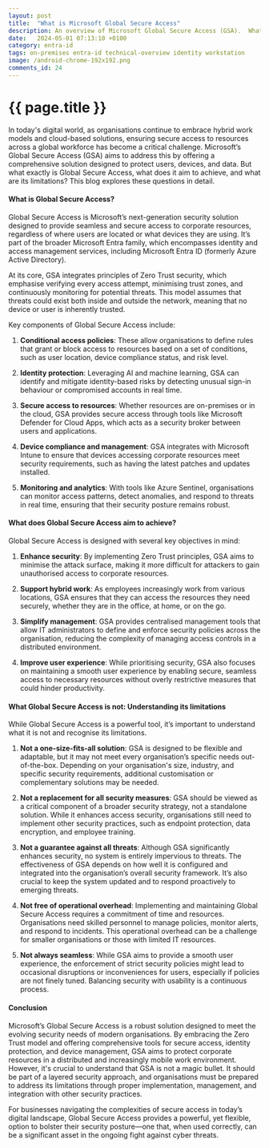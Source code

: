 ```yaml
---
layout: post
title:  "What is Microsoft Global Secure Access"
description: An overview of Microsoft Global Secure Access (GSA).  What is GAS, what are its aims and what are its limitations
date:   2024-05-01 07:13:10 +0100
category: entra-id
tags: on-premises entra-id technical-overview identity workstation
image: /android-chrome-192x192.png
comments_id: 24
---
```

<h1>{{ page.title }}</h1>


In today's digital world, as organisations continue to embrace hybrid work models and cloud-based solutions, ensuring secure access to resources across a global workforce has become a critical challenge. Microsoft’s Global Secure Access (GSA) aims to address this by offering a comprehensive solution designed to protect users, devices, and data. But what exactly is Global Secure Access, what does it aim to achieve, and what are its limitations? This blog explores these questions in detail.

#### **What is Global Secure Access?**

Global Secure Access is Microsoft’s next-generation security solution designed to provide seamless and secure access to corporate resources, regardless of where users are located or what devices they are using. It’s part of the broader Microsoft Entra family, which encompasses identity and access management services, including Microsoft Entra ID (formerly Azure Active Directory).

At its core, GSA integrates principles of Zero Trust security, which emphasise verifying every access attempt, minimising trust zones, and continuously monitoring for potential threats. This model assumes that threats could exist both inside and outside the network, meaning that no device or user is inherently trusted.

Key components of Global Secure Access include:

1. **Conditional access policies**: These allow organisations to define rules that grant or block access to resources based on a set of conditions, such as user location, device compliance status, and risk level.

2. **Identity protection**: Leveraging AI and machine learning, GSA can identify and mitigate identity-based risks by detecting unusual sign-in behaviour or compromised accounts in real time.

3. **Secure access to resources**: Whether resources are on-premises or in the cloud, GSA provides secure access through tools like Microsoft Defender for Cloud Apps, which acts as a security broker between users and applications.

4. **Device compliance and management**: GSA integrates with Microsoft Intune to ensure that devices accessing corporate resources meet security requirements, such as having the latest patches and updates installed.

5. **Monitoring and analytics**: With tools like Azure Sentinel, organisations can monitor access patterns, detect anomalies, and respond to threats in real time, ensuring that their security posture remains robust.

#### **What does Global Secure Access aim to achieve?**

Global Secure Access is designed with several key objectives in mind:

1. **Enhance security**: By implementing Zero Trust principles, GSA aims to minimise the attack surface, making it more difficult for attackers to gain unauthorised access to corporate resources.

2. **Support hybrid work**: As employees increasingly work from various locations, GSA ensures that they can access the resources they need securely, whether they are in the office, at home, or on the go.

3. **Simplify management**: GSA provides centralised management tools that allow IT administrators to define and enforce security policies across the organisation, reducing the complexity of managing access controls in a distributed environment.

4. **Improve user experience**: While prioritising security, GSA also focuses on maintaining a smooth user experience by enabling secure, seamless access to necessary resources without overly restrictive measures that could hinder productivity.

#### **What Global Secure Access is not: Understanding its limitations**

While Global Secure Access is a powerful tool, it’s important to understand what it is not and recognise its limitations.

1. **Not a one-size-fits-all solution**: GSA is designed to be flexible and adaptable, but it may not meet every organisation’s specific needs out-of-the-box. Depending on your organisation's size, industry, and specific security requirements, additional customisation or complementary solutions may be needed.

2. **Not a replacement for all security measures**: GSA should be viewed as a critical component of a broader security strategy, not a standalone solution. While it enhances access security, organisations still need to implement other security practices, such as endpoint protection, data encryption, and employee training.

3. **Not a guarantee against all threats**: Although GSA significantly enhances security, no system is entirely impervious to threats. The effectiveness of GSA depends on how well it is configured and integrated into the organisation’s overall security framework. It’s also crucial to keep the system updated and to respond proactively to emerging threats.

4. **Not free of operational overhead**: Implementing and maintaining Global Secure Access requires a commitment of time and resources. Organisations need skilled personnel to manage policies, monitor alerts, and respond to incidents. This operational overhead can be a challenge for smaller organisations or those with limited IT resources.

5. **Not always seamless**: While GSA aims to provide a smooth user experience, the enforcement of strict security policies might lead to occasional disruptions or inconveniences for users, especially if policies are not finely tuned. Balancing security with usability is a continuous process.

#### **Conclusion**

Microsoft’s Global Secure Access is a robust solution designed to meet the evolving security needs of modern organisations. By embracing the Zero Trust model and offering comprehensive tools for secure access, identity protection, and device management, GSA aims to protect corporate resources in a distributed and increasingly mobile work environment. However, it's crucial to understand that GSA is not a magic bullet. It should be part of a layered security approach, and organisations must be prepared to address its limitations through proper implementation, management, and integration with other security practices.

For businesses navigating the complexities of secure access in today’s digital landscape, Global Secure Access provides a powerful, yet flexible, option to bolster their security posture—one that, when used correctly, can be a significant asset in the ongoing fight against cyber threats.
